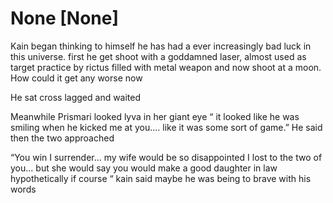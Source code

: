 # None [None]
Kain began thinking to himself he has had a ever increasingly bad luck  in this universe. first he get shoot with a goddamned laser, almost used as target practice by rictus filled with metal weapon and now shoot at a moon. How could it get any worse now 

He sat cross lagged and waited 


Meanwhile Prismari looked lyva in her giant eye “ it looked like he was smiling when he kicked me at you.... like it was some sort of game.” He said then the two approached 


“You win I surrender... my wife would be so disappointed I lost to the two of you... but she would say you would make a good daughter in law  hypothetically if course “ kain said maybe he was being to brave with his words
